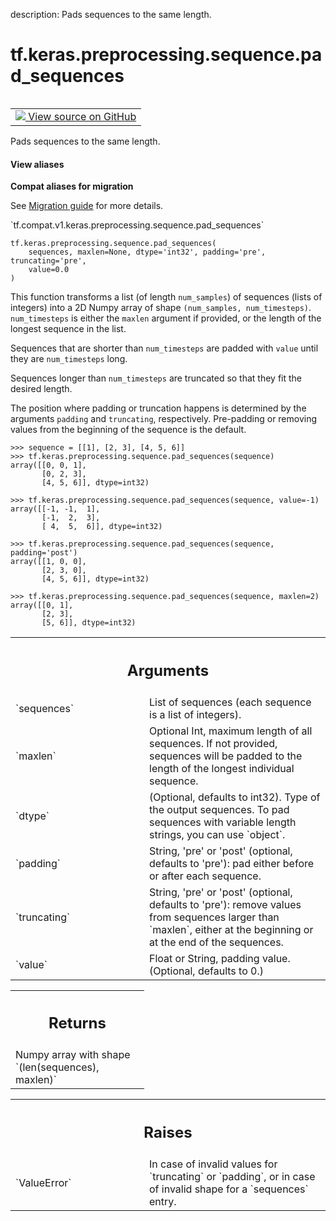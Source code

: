 description: Pads sequences to the same length.

<div itemscope itemtype="http://developers.google.com/ReferenceObject">
<meta itemprop="name" content="tf.keras.preprocessing.sequence.pad_sequences" />
<meta itemprop="path" content="Stable" />
</div>

# tf.keras.preprocessing.sequence.pad_sequences

<!-- Insert buttons and diff -->

<table class="tfo-notebook-buttons tfo-api nocontent" align="left">
<td>
  <a target="_blank" href="https://github.com/tensorflow/tensorflow/blob/r2.4/tensorflow/python/keras/preprocessing/sequence.py#L92-L158">
    <img src="https://www.tensorflow.org/images/GitHub-Mark-32px.png" />
    View source on GitHub
  </a>
</td>
</table>



Pads sequences to the same length.

<section class="expandable">
  <h4 class="showalways">View aliases</h4>
  <p>
<b>Compat aliases for migration</b>
<p>See
<a href="https://www.tensorflow.org/guide/migrate">Migration guide</a> for
more details.</p>
<p>`tf.compat.v1.keras.preprocessing.sequence.pad_sequences`</p>
</p>
</section>

<pre class="devsite-click-to-copy prettyprint lang-py tfo-signature-link">
<code>tf.keras.preprocessing.sequence.pad_sequences(
    sequences, maxlen=None, dtype='int32', padding='pre', truncating='pre',
    value=0.0
)
</code></pre>



<!-- Placeholder for "Used in" -->

This function transforms a list (of length `num_samples`)
of sequences (lists of integers)
into a 2D Numpy array of shape `(num_samples, num_timesteps)`.
`num_timesteps` is either the `maxlen` argument if provided,
or the length of the longest sequence in the list.

Sequences that are shorter than `num_timesteps`
are padded with `value` until they are `num_timesteps` long.

Sequences longer than `num_timesteps` are truncated
so that they fit the desired length.

The position where padding or truncation happens is determined by
the arguments `padding` and `truncating`, respectively.
Pre-padding or removing values from the beginning of the sequence is the
default.

```
>>> sequence = [[1], [2, 3], [4, 5, 6]]
>>> tf.keras.preprocessing.sequence.pad_sequences(sequence)
array([[0, 0, 1],
       [0, 2, 3],
       [4, 5, 6]], dtype=int32)
```

```
>>> tf.keras.preprocessing.sequence.pad_sequences(sequence, value=-1)
array([[-1, -1,  1],
       [-1,  2,  3],
       [ 4,  5,  6]], dtype=int32)
```

```
>>> tf.keras.preprocessing.sequence.pad_sequences(sequence, padding='post')
array([[1, 0, 0],
       [2, 3, 0],
       [4, 5, 6]], dtype=int32)
```

```
>>> tf.keras.preprocessing.sequence.pad_sequences(sequence, maxlen=2)
array([[0, 1],
       [2, 3],
       [5, 6]], dtype=int32)
```

<!-- Tabular view -->
 <table class="responsive fixed orange">
<colgroup><col width="214px"><col></colgroup>
<tr><th colspan="2"><h2 class="add-link">Arguments</h2></th></tr>

<tr>
<td>
`sequences`
</td>
<td>
List of sequences (each sequence is a list of integers).
</td>
</tr><tr>
<td>
`maxlen`
</td>
<td>
Optional Int, maximum length of all sequences. If not provided,
sequences will be padded to the length of the longest individual
sequence.
</td>
</tr><tr>
<td>
`dtype`
</td>
<td>
(Optional, defaults to int32). Type of the output sequences.
To pad sequences with variable length strings, you can use `object`.
</td>
</tr><tr>
<td>
`padding`
</td>
<td>
String, 'pre' or 'post' (optional, defaults to 'pre'):
pad either before or after each sequence.
</td>
</tr><tr>
<td>
`truncating`
</td>
<td>
String, 'pre' or 'post' (optional, defaults to 'pre'):
remove values from sequences larger than
`maxlen`, either at the beginning or at the end of the sequences.
</td>
</tr><tr>
<td>
`value`
</td>
<td>
Float or String, padding value. (Optional, defaults to 0.)
</td>
</tr>
</table>



<!-- Tabular view -->
 <table class="responsive fixed orange">
<colgroup><col width="214px"><col></colgroup>
<tr><th colspan="2"><h2 class="add-link">Returns</h2></th></tr>
<tr class="alt">
<td colspan="2">
Numpy array with shape `(len(sequences), maxlen)`
</td>
</tr>

</table>



<!-- Tabular view -->
 <table class="responsive fixed orange">
<colgroup><col width="214px"><col></colgroup>
<tr><th colspan="2"><h2 class="add-link">Raises</h2></th></tr>

<tr>
<td>
`ValueError`
</td>
<td>
In case of invalid values for `truncating` or `padding`,
or in case of invalid shape for a `sequences` entry.
</td>
</tr>
</table>

